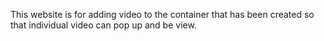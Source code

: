 This website is for adding video to the container that has been created so that individual video can pop up and be view.
